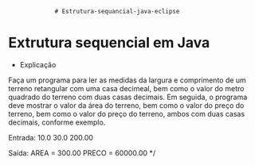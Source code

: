                  # Estrutura-sequancial-java-eclipse
# Extrutura sequencial em Java
- Explicação

Faça um programa para ler as medidas da largura e comprimento de um terreno retangular 
com uma casa decimeal, bem como o valor do metro quadrado do terreno com duas casas decimais. 
Em seguida, o programa deve mostrar o valor da área do terreno, bem como o valor do preço do terreno, 
bem como o valor do preço do terreno, ambos com duas casas decimais, conforme exemplo.
 
Entrada: 
10.0
30.0
200.00
 
Saída:
AREA = 300.00
PRECO = 60000.00 */
